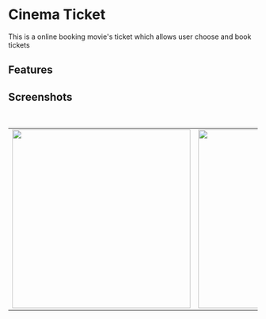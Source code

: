 # Cinema Ticket
This is a online booking movie's ticket which allows user choose and book tickets

## Features
## Screenshots
</br>
<div align="center">
   <table align="center" border="0" >
  <tr>
    <td>
<img width="360"
src="https://user-images.githubusercontent.com/33343210/46759335-5c2a5000-ccf9-11e8-8aa2-6b7f61721b1f.png"/>
     <td> <img width="360"
src="https://user-images.githubusercontent.com/33343210/46759337-5c2a5000-ccf9-11e8-9f21-ae98af53b6d6.png"/></td>
     <td> <img width="360"
src="https://user-images.githubusercontent.com/33343210/49175127-6f14e480-f37a-11e8-83bd-3b31ac56a0a2.png"/></td>
     
  </table>
  </div>
</br>
